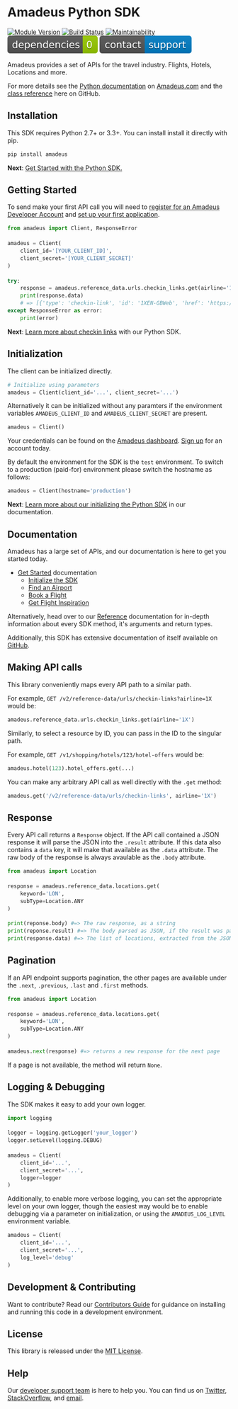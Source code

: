# Amadeus Python SDK

[![Module Version](https://badge.fury.io/py/amadeus.svg)](https://badge.fury.io/py/amadeus)
[![Build Status](http://img.shields.io/travis/amadeus4dev/amadeus-python.svg)][travis]
[![Maintainability](https://api.codeclimate.com/v1/badges/c2e19cf9628d6f4aece2/maintainability)](https://codeclimate.com/github/amadeus4dev/amadeus-python/maintainability)
[![Dependencies](.github/images/dependencies.svg)](ttps://badge.fury.io/py/amadeus)
[![Contact Support](.github/images/support.svg)][support]

Amadeus provides a set of APIs for the travel industry. Flights, Hotels, Locations and more.

For more details see the [Python documentation](https://developer.amadeus.com/docs/python) on [Amadeus.com](https://developer.amadeus.com) and the [class reference](https://amadeus4dev.github.io/amadeus-python) here on GitHub.

## Installation

This SDK requires Python 2.7+ or 3.3+. You can install install it directly with pip.

```sh
pip install amadeus
```


__Next__: [Get Started with the Python SDK.](https://developer.amadeus.com/docs/python/get_started/initialize)

## Getting Started

To send make your first API call you will need to [register for an Amadeus Developer Account](https://developer.amadeus.com/register) and [set up your first application](https://dashboard.developer.amadeus.com/applications).

```py
from amadeus import Client, ResponseError

amadeus = Client(
    client_id='[YOUR_CLIENT_ID]',
    client_secret='[YOUR_CLIENT_SECRET]'
)

try:
    response = amadeus.reference_data.urls.checkin_links.get(airline='1X')
    print(response.data)
    # => [{'type': 'checkin-link', 'id': '1XEN-GBWeb', 'href': 'https://www....
except ResponseError as error:
    print(error)
```

__Next__: [Learn more about checkin links](https://developer.amadeus.com/docs/python/get_started/checkin_links) with our Python SDK.

## Initialization

The client can be initialized directly.

```py
# Initialize using parameters
amadeus = Client(client_id='...', client_secret='...')
```

Alternatively it can be initialized without any paramters if the environment variables `AMADEUS_CLIENT_ID` and `AMADEUS_CLIENT_SECRET` are present.

```py
amadeus = Client()
```

Your credentials can be found on the [Amadeus dashboard](https://dashboard.developer.amadeus.com/client_ids). [Sign up](https://developer.amadeus.com/register) for an account today.

By default the environment for the SDK is the `test` environment. To switch to a production (paid-for) environment please switch the hostname as follows:

```py
amadeus = Client(hostname='production')
```

__Next__: [Learn more about our initializing the Python SDK](https://developer.amadeus.com/docs/python/get_started_initialize) in our documentation.

## Documentation

Amadeus has a large set of APIs, and our documentation is here to get you started today.

* [Get Started](https://developer.amadeus.com/docs/python/get_started) documentation
  * [Initialize the SDK](https://developer.amadeus.com/docs/python/get_started/initialize)
  * [Find an Airport](https://developer.amadeus.com/docs/python/get_started/find_an_airport)
  * [Book a Flight](https://developer.amadeus.com/docs/python/get_started/book_a_flight)
  * [Get Flight Inspiration](https://developer.amadeus.com/docs/python/get_started/get_flight_inspiration)

Alternatively, head over to our [Reference](https://developer.amadeus.com/docs/python/reference) documentation for in-depth information about every SDK method, it's arguments and return types.

Additionally, this SDK has extensive documentation of itself available on [GitHub](https://amadeus4dev.github.io/amadeus-python/).

## Making API calls

This library conveniently maps every API path to a similar path.

For example, `GET /v2/reference-data/urls/checkin-links?airline=1X` would be:

```py
amadeus.reference_data.urls.checkin_links.get(airline='1X')
```

Similarly, to select a resource by ID, you can pass in the ID to the singular path.

For example,  `GET /v1/shopping/hotels/123/hotel-offers` would be:

```py
amadeus.hotel(123).hotel_offers.get(...)
```

You can make any arbitrary API call as well directly with the `.get` method:

```py
amadeus.get('/v2/reference-data/urls/checkin-links', airline='1X')
```

## Response

Every API call returns a `Response` object. If the API call contained
a JSON response it will parse the JSON into the `.result` attribute. If this data
also contains a `data` key, it will make that available as the `.data`
attribute. The raw body of the response is always avaulable as the `.body` attribute.

```py
from amadeus import Location

response = amadeus.reference_data.locations.get(
    keyword='LON',
    subType=Location.ANY
)

print(reponse.body) #=> The raw response, as a string
print(reponse.result) #=> The body parsed as JSON, if the result was parsable
print(response.data) #=> The list of locations, extracted from the JSON
```

## Pagination

If an API endpoint supports pagination, the other pages are available under the
`.next`, `.previous`, `.last` and `.first` methods.

```py
from amadeus import Location

response = amadeus.reference_data.locations.get(
    keyword='LON',
    subType=Location.ANY
)

amadeus.next(response) #=> returns a new response for the next page
```

If a page is not available, the method will return `None`.

## Logging & Debugging

The SDK makes it easy to add your own logger.

```py
import logging

logger = logging.getLogger('your_logger')
logger.setLevel(logging.DEBUG)

amadeus = Client(
    client_id='...',
    client_secret='...',
    logger=logger
)
```

Additionally, to enable more verbose logging, you can set the appropriate level on your own logger, though the easiest way would be to enable debugging via a parameter on initialization, or using the `AMADEUS_LOG_LEVEL` environment variable.

```py
amadeus = Client(
    client_id='...',
    client_secret='...',
    log_level='debug'
)
```

## Development & Contributing

Want to contribute? Read our [Contributors Guide](.github/CONTRIBUTING.md) for guidance on installing and running this code in a development environment.


## License

This library is released under the [MIT License](LICENSE).

## Help

Our [developer support team](https://developer.amadeus.com/developers) is here to help you. You can find us on [Twitter](#), [StackOverflow](#), and [email](#).

[travis]: http://travis-ci.org/amadeus4dev/amadeus-python
[support]: http://developer.amadeus.com/support
